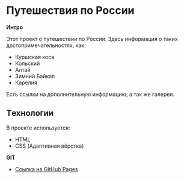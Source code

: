 # Путешествия по России

**Интро**

Этот проект о путешествии по России.
Здесь информация о таких достопримечательностях, как:

- Куршская коса
- Кольский
- Алтай
- Зимний Байкал
- Карелия

Есть ссылки на дополнительную информацию, а так же галерея.

## Tехнологии

В проекте используется:

- HTML
- CSS (Адаптивная вёрстка)

**GIT**

- [Ссылка на GitHub Pages](https://tanya-osipova.github.io/my-project-russian-travel/index.html)

